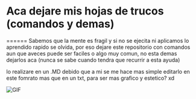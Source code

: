 # Aca dejare mis hojas de trucos (comandos y demas)
======
Sabemos que la mente es fragil y si no se ejecita ni aplicamos lo aprendido
rapido se olvida, por eso dejare este repositorio con comandos aun que aveces 
puede ser faciles o algo muy comun, no esta demas dejarlos aca 
(nunca se sabe cuando tendra que recurrir a esta ayuda)


lo realizare en un .MD debido que a mi se me hace mas simple
editarlo en este fomrato mas que en un txt, para ser mas grafico y estetico? xd



![GIF](https://i.giphy.com/media/v1.Y2lkPTc5MGI3NjExeHN1MnJ5b2txNW5pOWljeG5haThrM3E1aGtkaWgxcTNoZjBoMnFyaCZlcD12MV9pbnRlcm5hbF9naWZfYnlfaWQmY3Q9Zw/WUDGo9jYZzVt3DExhi/giphy.gif)
